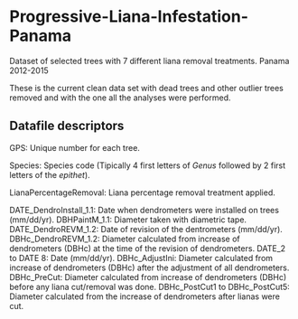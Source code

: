 # Progressive-Liana-Infestation-Panama
Dataset of selected trees with 7 different liana removal treatments. Panama 2012-2015

These is the current clean data set with dead trees and other outlier trees removed and with the one all the analyses were performed. 

## Datafile descriptors
GPS: Unique number for each tree.

Species: Species code (Tipically 4 first letters of *Genus* followed by 2 first letters of the *epithet*). 

LianaPercentageRemoval: Liana percentage removal treatment applied. 

DATE_DendroInstall_1.1: Date when dendrometers were installed on trees (mm/dd/yr).
DBHPaintM_1.1: Diameter taken with diametric tape.
DATE_DendroREVM_1.2: Date of revision of the dentrometers (mm/dd/yr).
DBHc_DendroREVM_1.2: Diameter calculated from increase of dendrometers (DBHc) at the time of the revision of dendrometers. 
DATE_2 to DATE 8: Date (mm/dd/yr).
DBHc_AdjustIni: Diameter calculated from increase of dendrometers (DBHc) after the adjustment of all dendrometers.
DBHc_PreCut: Diameter calculated from increase of dendrometers (DBHc) before any liana cut/removal was done.
DBHc_PostCut1 to DBHc_PostCut5: Diameter calculated from the increase of dendrometers after lianas were cut. 

